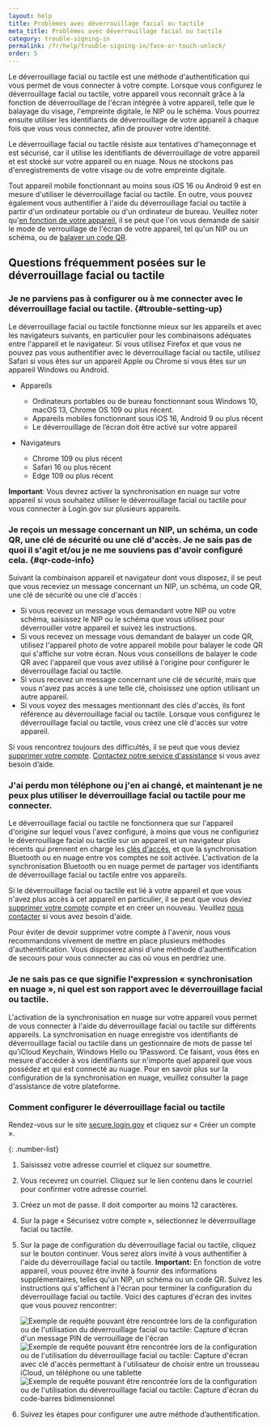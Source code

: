 ```yaml
---
layout: help
title: Problèmes avec déverrouillage facial ou tactile
meta_title: Problèmes avec déverrouillage facial ou tactile
category: trouble-signing-in
permalink: /fr/help/trouble-signing-in/face-or-touch-unlock/
order: 5
---
```


Le déverrouillage facial ou tactile est une méthode d'authentification qui vous permet de vous connecter à votre compte. Lorsque vous configurez le déverrouillage facial ou tactile, votre appareil vous reconnaît grâce à la fonction de déverrouillage de l'écran intégrée à votre appareil, telle que le balayage du visage, l'empreinte digitale, le NIP ou le schéma. Vous pourrez ensuite utiliser les identifiants de déverrouillage de votre appareil à chaque fois que vous vous connectez, afin de prouver votre identité.

Le déverrouillage facial ou tactile résiste aux tentatives d'hameçonnage et est sécurisé, car il utilise les identifiants de déverrouillage de votre appareil et est stocké sur votre appareil ou en nuage. Nous ne stockons pas d'enregistrements de votre visage ou de votre empreinte digitale.

Tout appareil mobile fonctionnant au moins sous iOS 16 ou Android 9 est en mesure d'utiliser le déverrouillage facial ou tactile. En outre, vous pouvez également vous authentifier à l'aide du déverrouillage facial ou tactile à partir d'un ordinateur portable ou d'un ordinateur de bureau. Veuillez noter qu'[en fonction de votre appareil](#trouble-setting-up), il se peut que l'on vous demande de saisir le mode de verrouillage de l'écran de votre appareil, tel qu'un NIP ou un schéma, ou de [balayer un code QR](#qr-code-info).

## Questions fréquemment posées sur le déverrouillage facial ou tactile

### Je ne parviens pas à configurer ou à me connecter avec le déverrouillage facial ou tactile. {#trouble-setting-up}

Le déverrouillage facial ou tactile fonctionne mieux sur les appareils et avec les navigateurs suivants, en particulier pour les combinaisons adéquates entre l'appareil et le navigateur. Si vous utilisez Firefox et que vous ne pouvez pas vous authentifier avec le déverrouillage facial ou tactile, utilisez Safari si vous êtes sur un appareil Apple ou Chrome si vous êtes sur un appareil Windows ou Android.

* Appareils
    * Ordinateurs portables ou de bureau fonctionnant sous Windows 10, macOS 13, Chrome OS 109 ou plus récent.
    * Appareils mobiles fonctionnant sous iOS 16, Android 9 ou plus récent
    * Le déverrouillage de l’écran doit être activé sur votre appareil

* Navigateurs
    * Chrome 109 ou plus récent
    * Safari 16 ou plus récent
    * Edge 109 ou plus récent

**Important**: Vous devrez activer la synchronisation en nuage sur votre appareil si vous souhaitez utiliser le déverrouillage facial ou tactile pour vous connecter à Login.gov sur plusieurs appareils.

### Je reçois un message concernant un NIP, un schéma, un code QR, une clé de sécurité ou une clé d'accès. Je ne sais pas de quoi il s'agit et/ou je ne me souviens pas d'avoir configuré cela. {#qr-code-info}
Suivant la combinaison appareil et navigateur dont vous disposez, il se peut que vous receviez un message concernant un NIP, un schéma, un code QR, une clé de sécurité ou une clé d'accès :

* Si vous recevez un message vous demandant votre NIP ou votre schéma, saisissez le NIP ou le schéma que vous utilisez pour déverrouiller votre appareil et suivez les instructions.
* Si vous recevez un message vous demandant de balayer un code QR, utilisez l'appareil photo de votre appareil mobile pour balayer le code QR qui s'affiche sur votre écran. Nous vous conseillons de balayer le code QR avec l'appareil que vous avez utilisé à l'origine pour configurer le déverrouillage facial ou tactile.
* Si vous recevez un message concernant une clé de sécurité, mais que vous n'avez pas accès à une telle clé, choisissez une option utilisant un autre appareil.
* Si vous voyez des messages mentionnant des clés d'accès, ils font référence au déverrouillage facial ou tactile. Lorsque vous configurez le déverrouillage facial ou tactile, vous créez une clé d'accès sur votre appareil.

Si vous rencontrez toujours des difficultés, il se peut que vous deviez [supprimer votre compte](/fr/help/manage-your-account/delete-your-account/). [Contactez notre service d'assistance](/fr/contact/) si vous avez besoin d’aide.

### J'ai perdu mon téléphone ou j'en ai changé, et maintenant je ne peux plus utiliser le déverrouillage facial ou tactile pour me connecter.

Le déverrouillage facial ou tactile ne fonctionnera que sur l'appareil d'origine sur lequel vous l'avez configuré, à moins que vous ne configuriez le déverrouillage facial ou tactile sur un appareil et un navigateur plus récents qui prennent en charge les [clés d'accès](https://fidoalliance.org/passkeys/), et que la synchronisation Bluetooth ou en nuage entre vos comptes ne soit activée. L'activation de la synchronisation Bluetooth ou en nuage permet de partager vos identifiants de déverrouillage facial ou tactile entre vos appareils.

Si le déverrouillage facial ou tactile est lié à votre appareil et que vous n'avez plus accès à cet appareil en particulier, il se peut que vous deviez [supprimer votre compte](/fr/help/manage-your-account/delete-your-account/) compte et en créer un nouveau. Veuillez [nous contacter](/fr/contact/) si vous avez besoin d'aide.

Pour éviter de devoir supprimer votre compte à l'avenir, nous vous recommandons vivement de mettre en place plusieurs méthodes d'authentification. Vous disposerez ainsi d'une méthode d'authentification de secours pour vous connecter au cas où vous en perdriez une.

### Je ne sais pas ce que signifie l'expression « synchronisation en nuage », ni quel est son rapport avec le déverrouillage facial ou tactile.

L'activation de la synchronisation en nuage sur votre appareil vous permet de vous connecter à l'aide du déverrouillage facial ou tactile sur différents appareils. La synchronisation en nuage enregistre vos identifiants de déverrouillage facial ou tactile dans un gestionnaire de mots de passe tel qu'iCloud Keychain, Windows Hello ou 1Password. Ce faisant, vous êtes en mesure d'accéder à vos identifiants sur n'importe quel appareil que vous possédez et qui est connecté au nuage. Pour en savoir plus sur la configuration de la synchronisation en nuage, veuillez consulter la page d'assistance de votre plateforme.

### Comment configurer le déverrouillage facial ou tactile 

Rendez-vous sur le site [secure.login.gov](https://secure.login.gov/) et cliquez sur « Créer un compte ».

{: .number-list}
1. Saisissez votre adresse courriel et cliquez sur soumettre.
2. Vous recevrez un courriel. Cliquez sur le lien contenu dans le courriel pour confirmer votre adresse courriel.
3. Créez un mot de passe. Il doit comporter au moins 12 caractères.
4. Sur la page « Sécurisez votre compte », sélectionnez le déverrouillage facial ou tactile.
5. Sur la page de configuration du déverrouillage facial ou tactile, cliquez sur le bouton continuer. Vous serez alors invité à vous authentifier à l'aide du déverrouillage facial ou tactile.
    **Important:** En fonction de votre appareil, vous pouvez être invité à fournir des informations supplémentaires, telles qu'un NIP, un schéma ou un code QR. Suivez les instructions qui s'affichent à l'écran pour terminer la configuration du déverrouillage facial ou tactile. Voici des captures d'écran des invites que vous pouvez rencontrer:

    <div class="grid-row grid-gap">
        <div class="tablet:grid-col">
            <img alt="Exemple de requête pouvant être rencontrée lors de la configuration ou de l'utilisation du déverrouillage facial ou tactile: Capture d'écran d'un message PIN de verrouillage de l'écran" src="{{ site.baseurl }}/assets/img/help/face-touch-unlock/android-screen-lock.png" />
        </div>
        <div class="tablet:grid-col">
            <img alt="Exemple de requête pouvant être rencontrée lors de la configuration ou de l'utilisation du déverrouillage facial ou tactile: Capture d'écran avec clé d'accès permettant à l'utilisateur de choisir entre un trousseau iCloud, un téléphone ou une tablette" src="{{ site.baseurl }}/assets/img/help/face-touch-unlock/iphone-screen-lock.png" />
        </div>
        <div class="tablet:grid-col">
            <img alt="Exemple de requête pouvant être rencontrée lors de la configuration ou de l'utilisation du déverrouillage facial ou tactile: Capture d'écran du code-barres bidimensionnel" src="{{ site.baseurl }}/assets/img/help/face-touch-unlock/passkey-screen-shot.png" />
        </div>
    </div>

6. Suivez les étapes pour configurer une autre méthode d’authentification.
